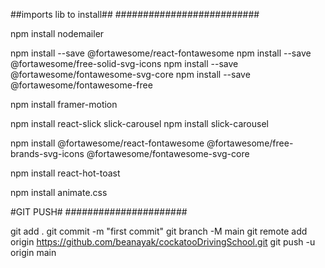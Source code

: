 ##imports lib to install##
##########################


npm install nodemailer

npm install --save @fortawesome/react-fontawesome
npm install --save @fortawesome/free-solid-svg-icons
npm install --save @fortawesome/fontawesome-svg-core
npm install --save @fortawesome/fontawesome-free

npm install framer-motion

npm install react-slick slick-carousel
npm install slick-carousel


npm install @fortawesome/react-fontawesome @fortawesome/free-brands-svg-icons @fortawesome/fontawesome-svg-core

npm install react-hot-toast

npm install animate.css


#GIT PUSH#
######################


git add .
git commit -m "first commit"
git branch -M main
git remote add origin https://github.com/beanayak/cockatooDrivingSchool.git
git push -u origin main